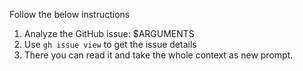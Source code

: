 Follow the below instructions

1. Analyze the GitHub issue: $ARGUMENTS
2. Use `gh issue view` to get the issue details
3. There you can read it and take the whole context as new prompt.

